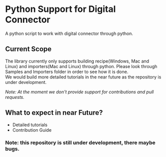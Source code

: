 # Python Support for Digital Connector

A python script to work with digital connector through python. 

## Current Scope
The library currently only supports building recipe(Windows, Mac and Linux) and importers(Mac and Linux) through python. Please look through Samples and Importers folder in order to see how it is done.   
We would build more detailed tutorials in the near future as the repository is under development.

*Note: At the moment we don't provide support for contributions and pull requests.*

## What to expect in near Future?
- Detailed tutorials
- Contribution Guide

### Note: this repository is still under development, there maybe bugs.
